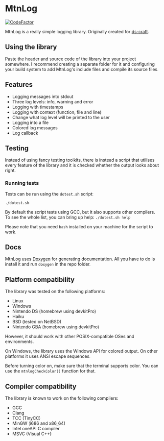 # MtnLog

[![CodeFactor](https://www.codefactor.io/repository/github/iammoltony/libmtnlog/badge)](https://www.codefactor.io/repository/github/iammoltony/libmtnlog)

MtnLog is a really simple logging library. Originally created for [ds-craft](https://github.com/IAmMoltony/ds-craft).

## Using the library

Paste the header and source code of the library into your project somewhere. I
recommend creating a separate folder for it and configuring your build system to
add MtnLog's include files and compile its source files.

## Features

- Logging messages into stdout
- Three log levels: info, warning and error
- Logging with timestamps
- Logging with context (function, file and line)
- Change what log level will be printed to the user
- Logging into a file
- Colored log messages
- Log callback

## Testing

Instead of using fancy testing toolkits, there is instead a script that
utilises every feature of the library and it is checked whether the output
looks about right.

### Running tests

Tests can be run using the `dotest.sh` script:

`./dotest.sh`

By default the script tests using GCC, but it also supports other compilers. To
see the whole list, you can bring up help: `./dotest.sh help`

Please note that you need `bash` installed on your machine for the script
to work.

## Docs

MtnLog uses [Doxygen](https://doxygen.nl) for generating documentation.
All you have to do is install it and run `doxygen` in the repo folder.

## Platform compatibility

The library was tested on the following platforms:

- Linux
- Windows
- Nintendo DS (homebrew using devkitPro)
- Haiku
- BSD (tested on NetBSD)
- Nintendo GBA (homebrew using devkitPro)

However, it should work with other POSIX-compatible OSes and environments.

On Windows, the library uses the Windows API for colored output. On other
platforms it uses ANSI escape sequences.

Before turning color on, make sure that the terminal supports color. You can
use the `mtnlogCheckColor()` function for that.

## Compiler compatibility

The library is known to work on the following compilers:

- GCC
- Clang
- TCC (TinyCC)
- MinGW (i686 and x86_64)
- Intel oneAPI C compiler
- MSVC (Visual C++)
